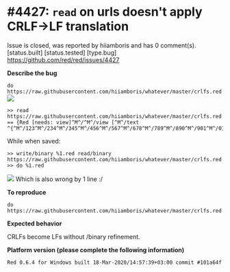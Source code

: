 
#4427: `read` on urls doesn't apply CRLF->LF translation
================================================================================
Issue is closed, was reported by hiiamboris and has 0 comment(s).
[status.built] [status.tested] [type.bug]
<https://github.com/red/red/issues/4427>

**Describe the bug**

`do https://raw.githubusercontent.com/hiiamboris/whatever/master/crlfs.red`
![](https://i.gyazo.com/748cf312efe5630edd9e5ad8b3480274.png)

```
>> read https://raw.githubusercontent.com/hiiamboris/whatever/master/crlfs.red
== {Red [needs: view]^M^/^M^/view [^M^/text ^{^M^/123^M^/234^M^/345^M^/456^M^/567^M^/678^M^/789^M^/890^M^/901^M^/012...
```
While when saved:
```
>> write/binary %1.red read/binary https://raw.githubusercontent.com/hiiamboris/whatever/master/crlfs.red
>> do %1.red
```
![](https://i.gyazo.com/e703804478e276b23a50cc50042bb798.png)
Which is also wrong by 1 line :/


**To reproduce**

`do https://raw.githubusercontent.com/hiiamboris/whatever/master/crlfs.red`

**Expected behavior**

CRLFs become LFs without /binary refinement.

**Platform version (please complete the following information)**
```
Red 0.6.4 for Windows built 18-Mar-2020/14:57:39+03:00 commit #101a64f
```



